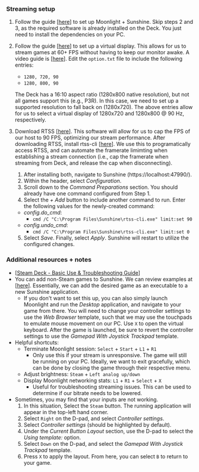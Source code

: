 ### Streaming setup

1. Follow the guide [[here](https://www.reddit.com/r/SteamDeck/comments/19ahzxq/youre_streaming_your_games_wrong_let_me_show_you/)] to set up Moonlight + Sunshine. Skip steps 2 and 3, as the required software is already installed on the Deck. You just need to install the dependencies on your PC.

2. Follow the guide [[here](https://www.reddit.com/r/MoonlightStreaming/comments/rzpcpc/moonlight_streaming_without_monitor_no_dummy_plug/)] to set up a virtual display. This allows for us to stream games at 60+ FPS without having to keep our monitor awake. A video guide is [[here](https://www.youtube.com/watch?v=byfBWDnToYk)]. Edit the `option.txt` file to include the following entries:

    - `1280, 720, 90`
    - `1280, 800, 90`

    The Deck has a 16:10 aspect ratio (1280x800 native resolution), but not all games support this (e.g., P3R). In this case, we need to set up a supported resolution to fall back on (1280x720). The above entries allow for us to select a virtual display of 1280x720 and 1280x800 @ 90 Hz, respectively.

3. Download RTSS [[here](https://www.guru3d.com/download/rtss-rivatuner-statistics-server-download/)]. This software will allow for us to cap the FPS of our host to 90 FPS, optimizing our stream performance. After downloading RTSS, install rtss-cli [[here](https://github.com/xanderfrangos/rtss-cli/releases/tag/v1.0.0)]. We use this to programatically access RTSS, and can automate the framerate limimting when establishing a stream connection (i.e., cap the framerate when streaming from Deck, and release the cap when disconnecting).

    1. After installing both, navigate to Sunshine (https://localhost:47990/).
    2. Within the header, select *Configuration*.
    3. Scroll down to the *Command Preparations* section. You should already have one command configured from Step 1.
    4. Select the *+ Add* button to include another command to run. Enter the following values for the newly-created command:
    - *config.do_cmd*:
        - `cmd /C "C:\Program Files\Sunshine\rtss-cli.exe" limit:set 90`
    - *config.undo_cmd*:
        - `cmd /C "C:\Program Files\Sunshine\rtss-cli.exe" limit:set 0`
    5. Select *Save*. Finally, select *Apply*. Sunshine will restart to utilize the configured changes.

### Additional resources + notes

- [[Steam Deck - Basic Use & Troubleshooting Guide](https://help.steampowered.com/en/faqs/view/69E3-14AF-9764-4C28)]
- You can add non-Steam games to Sunshine. We can review examples at [[here](https://docs.lizardbyte.dev/projects/sunshine/en/latest/about/guides/app_examples.html)]. Essentially, we can add the desired game as an executable to a new Sunshine application.
    - If you don't want to set this up, you can also simply launch Moonlight and run the *Desktop* application, and navigate to your game from there. You will need to change your controller settings to use the *Web Browser* template, such that we may use the touchpads to emulate mouse movement on our PC. Use `X` to open the virtual keyboard. After the game is launched, be sure to revert the controller settings to use the *Gamepad With Joystick Trackpad* template.
- Helpful shortcuts:
    - Terminate Moonlight session: `Select` + `Start` + `L1` + `R1`
        - Only use this if your stream is unresponsive. The game will still be running on your PC. Ideally, we want to exit gracefully, which can be done by closing the game through their respective menu.
    - Adjust brightness: `Steam` + `Left analog up/down`
    - Display Moonlight networking stats: `L1` + `R1` + `Select` + `X`
        - Useful for troubleshooting streaming issues. This can be used to determine if our bitrate needs to be lowered.
- Sometimes, you may find that your inputs are not working.
    1. In this situation, Select the `Steam` button. The running application will appear in the top-left hand corner.
    2. Select `Right` on the D-pad, and select *Controller settings*.
    4. Select *Controller settings* (should be highlighted by default).
    5. Under the *Current Button Layout* section, use the D-pad to select the *Using template:* option.
    6. Select `Down` on the D-pad, and select the *Gamepad With Joystick Trackpad* template.
    7. Press `X` to apply the layout. From here, you can select `B` to return to your game.
